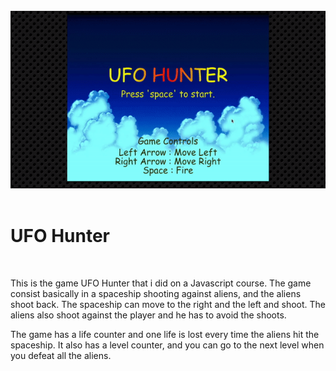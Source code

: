 <div align="center">
    <br/>
    <img src="./images/ufohunter.gif"/>
    <br>
</div>

<br/>

# UFO Hunter

<br/>

This is the game UFO Hunter that i did on a Javascript course. The game consist basically in a spaceship shooting against aliens, and the aliens shoot back. The spaceship can move to the right and the left and shoot. The aliens also shoot against the player and he has to avoid the shoots. 

The game has a life counter and one life is lost every time the aliens hit the spaceship. It also has a level counter, and you can go to the next level when you defeat all the aliens.

<br/>

